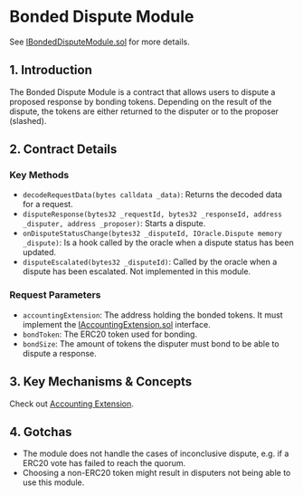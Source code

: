 # Bonded Dispute Module

See [IBondedDisputeModule.sol](/solidity/interfaces/modules/dispute/IBondedDisputeModule.sol/interface.IBondedDisputeModule.md) for more details.

## 1. Introduction

The Bonded Dispute Module is a contract that allows users to dispute a proposed response by bonding tokens. Depending on the result of the dispute, the tokens are either returned to the disputer or to the proposer (slashed).

## 2. Contract Details

### Key Methods

- `decodeRequestData(bytes calldata _data)`: Returns the decoded data for a request.
- `disputeResponse(bytes32 _requestId, bytes32 _responseId, address _disputer, address _proposer)`: Starts a dispute.
- `onDisputeStatusChange(bytes32 _disputeId, IOracle.Dispute memory _dispute)`: Is a hook called by the oracle when a dispute status has been updated.
- `disputeEscalated(bytes32 _disputeId)`: Called by the oracle when a dispute has been escalated. Not implemented in this module.

### Request Parameters

- `accountingExtension`: The address holding the bonded tokens. It must implement the [IAccountingExtension.sol](/solidity/interfaces/extensions/IAccountingExtension.sol/interface.IAccountingExtension.md) interface.
- `bondToken`: The ERC20 token used for bonding.
- `bondSize`: The amount of tokens the disputer must bond to be able to dispute a response.

## 3. Key Mechanisms & Concepts

Check out [Accounting Extension](../../extensions/accounting.md).

## 4. Gotchas

- The module does not handle the cases of inconclusive dispute, e.g. if a ERC20 vote has failed to reach the quorum.
- Choosing a non-ERC20 token might result in disputers not being able to use this module.
